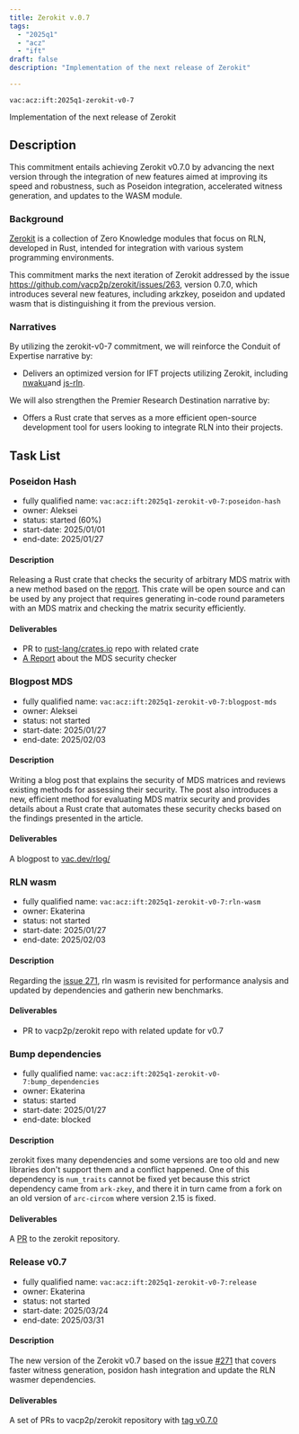 ```yaml
---
title: Zerokit v.0.7
tags:
  - "2025q1"
  - "acz"
  - "ift"
draft: false
description: "Implementation of the next release of Zerokit"

---
```


`vac:acz:ift:2025q1-zerokit-v0-7`

Implementation of the next release of Zerokit 
## Description

This commitment entails achieving Zerokit v0.7.0 by advancing the next version 
through the integration of new features aimed at improving its speed and robustness, 
such as Poseidon integration, accelerated witness generation, and updates to the WASM module.

### Background

[Zerokit](https://github.com/vacp2p/zerokit) is a collection of Zero Knowledge modules that focus on RLN, 
developed in Rust, intended for integration with various system programming environments.

This commitment marks the next iteration of Zerokit addressed by the issue https://github.com/vacp2p/zerokit/issues/263, 
version 0.7.0, which introduces several new features, including arkzkey, poseidon and updated wasm that is 
distinguishing it from the previous version.

### Narratives

By utilizing the zerokit-v0-7 commitment, we will reinforce the Conduit of Expertise narrative by:
* Delivers an optimized version for IFT projects utilizing Zerokit, 
including [nwaku](https://github.com/waku-org/nwaku)and [js-rln](https://github.com/waku-org/js-rln).

We will also strengthen the Premier Research Destination narrative by:
* Offers a Rust crate that serves as a more efficient open-source development tool 
for users looking to integrate RLN into their projects. 

## Task List
 
### Poseidon Hash

* fully qualified name: `vac:acz:ift:2025q1-zerokit-v0-7:poseidon-hash`
* owner: Aleksei
* status: started (60%) 
* start-date: 2025/01/01
* end-date: 2025/01/27

#### Description

Releasing a Rust crate that checks the security of arbitrary MDS matrix with a new method 
based on the [report](https://notes.status.im/CVMoa6EcTmS2D4VPBCsH2w#). 
This crate will be open source and can be used by any project that requires generating in-code round parameters 
with an MDS matrix and checking the matrix security efficiently.

#### Deliverables

* PR to [rust-lang/crates.io](https://github.com/rust-lang/crates.io) repo with related crate 
* [A Report](https://notes.status.im/CVMoa6EcTmS2D4VPBCsH2w#) about the MDS security checker

### Blogpost MDS

* fully qualified name: `vac:acz:ift:2025q1-zerokit-v0-7:blogpost-mds`
* owner: Aleksei
* status: not started
* start-date: 2025/01/27
* end-date: 2025/02/03

#### Description

Writing a blog post that explains the security of MDS matrices 
and reviews existing methods for assessing their security. 
The post also introduces a new, efficient method for evaluating MDS matrix security 
and provides details about a Rust crate that automates these security checks 
based on the findings presented in the article.

#### Deliverables

A blogpost to [vac.dev/rlog/](https://vac.dev/rlog/)

### RLN wasm

* fully qualified name: `vac:acz:ift:2025q1-zerokit-v0-7:rln-wasm`
* owner: Ekaterina
* status: not started 
* start-date: 2025/01/27
* end-date: 2025/02/03

#### Description

Regarding the [issue 271](https://github.com/vacp2p/zerokit/issues/271), 
rln wasm is revisited for performance analysis and updated by dependencies and gatherin new benchmarks.

#### Deliverables

* PR to vacp2p/zerokit repo with related update for v0.7

### Bump dependencies

* fully qualified name:  `vac:acz:ift:2025q1-zerokit-v0-7:bump_dependencies`
* owner: Ekaterina
* status: started 
* start-date: 2025/01/27
* end-date: blocked

 #### Description

zerokit fixes many dependencies and some versions are too old 
and new libraries don't support them and a conflict happened. 
One of this dependency is  `num_traits` cannot be fixed yet 
because this strict dependency came from `ark-zkey`, 
and there it in turn came from a fork on an old version of `arc-circom` where version 2.15 is fixed.

#### Deliverables 

A [PR](https://github.com/vacp2p/zerokit/pull/276) to the zerokit repository. 

### Release v0.7

* fully qualified name: `vac:acz:ift:2025q1-zerokit-v0-7:release`
* owner: Ekaterina
* status: not started
* start-date: 2025/03/24
* end-date: 2025/03/31

#### Description

The new version of the Zerokit v0.7 based on the issue [#271](https://github.com/vacp2p/zerokit/issues/271)
that covers faster witness generation, posidon hash integration and update the RLN wasmer dependencies. 

#### Deliverables
A set of PRs to vacp2p/zerokit repository with [tag v0.7.0](https://github.com/vacp2p/zerokit/releases/tag/v0.7.0)
